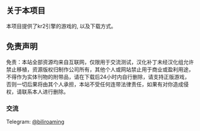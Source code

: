 ## 关于本项目
本项目提供了kr2引擎的游戏的, 以及下载方式。

## 免责声明
免责：本站全部资源均来自互联网，仅限用于交流测试，汉化补丁未经汉化组允许禁止移植，资源版权归制作公司所有，其他个人或网站禁止用于商业或盈利用途，不得作为实体刊物的附带品，请在下载后24小时内自行删除，请支持正版游戏，否则一切后果将由其个人承担，本站不受任何连带法律责任，如果有对你造成侵权，请联系本人进行删除。

### 交流
Telegram: [@biliroaming](https://t.me/+I4kIDzcnfD1mZTZl)

